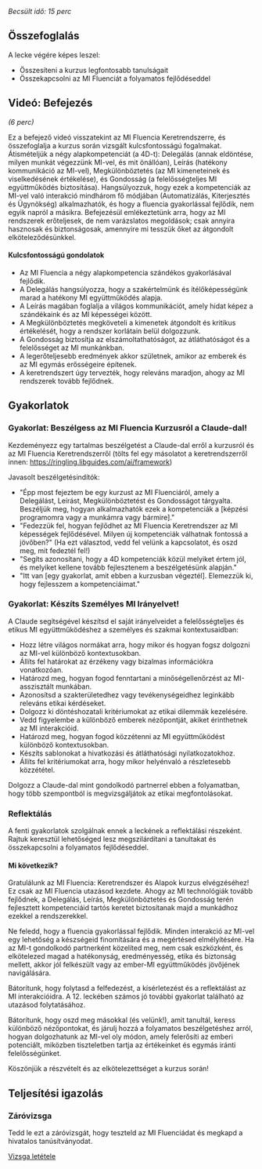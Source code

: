 *Becsült idő: 15 perc*

## Összefoglalás

A lecke végére képes leszel:

*   Összesíteni a kurzus legfontosabb tanulságait
*   Összekapcsolni az MI Fluenciát a folyamatos fejlődéseddel

## Videó: Befejezés

*(6 perc)*

Ez a befejező videó visszatekint az MI Fluencia Keretrendszerre, és összefoglalja a kurzus során vizsgált kulcsfontosságú fogalmakat. Átismételjük a négy alapkompetenciát (a 4D-t): Delegálás (annak eldöntése, milyen munkát végezzünk MI-vel, és mit önállóan), Leírás (hatékony kommunikáció az MI-vel), Megkülönböztetés (az MI kimeneteinek és viselkedésének értékelése), és Gondosság (a felelősségteljes MI együttműködés biztosítása). Hangsúlyozzuk, hogy ezek a kompetenciák az MI-vel való interakció mindhárom fő módjában (Automatizálás, Kiterjesztés és Ügynökség) alkalmazhatók, és hogy a fluencia gyakorlással fejlődik, nem egyik napról a másikra. Befejezésül emlékeztetünk arra, hogy az MI rendszerek erőteljesek, de nem varázslatos megoldások; csak annyira hasznosak és biztonságosak, amennyire mi tesszük őket az átgondolt elköteleződésünkkel.

#### Kulcsfontosságú gondolatok

*   Az MI Fluencia a négy alapkompetencia szándékos gyakorlásával fejlődik.
*   A Delegálás hangsúlyozza, hogy a szakértelmünk és ítélőképességünk marad a hatékony MI együttműködés alapja.
*   A Leírás magában foglalja a világos kommunikációt, amely hidat képez a szándékaink és az MI képességei között.
*   A Megkülönböztetés megköveteli a kimenetek átgondolt és kritikus értékelését, hogy a rendszer korlátain belül dolgozzunk.
*   A Gondosság biztosítja az elszámoltathatóságot, az átláthatóságot és a felelősséget az MI munkánkban.
*   A legerőteljesebb eredmények akkor születnek, amikor az emberek és az MI egymás erősségeire építenek.
*   A keretrendszert úgy tervezték, hogy releváns maradjon, ahogy az MI rendszerek tovább fejlődnek.

## Gyakorlatok

### Gyakorlat: Beszélgess az MI Fluencia Kurzusról a Claude-dal!

Kezdeményezz egy tartalmas beszélgetést a Claude-dal erről a kurzusról és az MI Fluencia Keretrendszerről (tölts fel egy másolatot a keretrendszerről innen: <https://ringling.libguides.com/ai/framework>)

Javasolt beszélgetésindítók:

*   "Épp most fejeztem be egy kurzust az MI Fluenciáról, amely a Delegálást, Leírást, Megkülönböztetést és Gondosságot tárgyalta. Beszéljük meg, hogyan alkalmazhatók ezek a kompetenciák a [képzési programomra vagy a munkámra vagy bármire]."
*   "Fedezzük fel, hogyan fejlődhet az MI Fluencia Keretrendszer az MI képességek fejlődésével. Milyen új kompetenciák válhatnak fontossá a jövőben?" (Ha ezt választod, vedd fel velünk a kapcsolatot, és oszd meg, mit fedeztél fel!)
*   "Segíts azonosítani, hogy a 4D kompetenciák közül melyiket értem jól, és melyiket kellene tovább fejlesztenem a beszélgetésünk alapján."
*   "Itt van [egy gyakorlat, amit ebben a kurzusban végeztél]. Elemezzük ki, hogy fejlesszem a kompetenciáimat."

### Gyakorlat: Készíts Személyes MI Irányelvet!

A Claude segítségével készítsd el saját irányelveidet a felelősségteljes és etikus MI együttműködéshez a személyes és szakmai kontextusaidban:

*   Hozz létre világos normákat arra, hogy mikor és hogyan fogsz dolgozni az MI-vel különböző kontextusokban.
*   Állíts fel határokat az érzékeny vagy bizalmas információkra vonatkozóan.
*   Határozd meg, hogyan fogod fenntartani a minőségellenőrzést az MI-asszisztált munkában.
*   Azonosítsd a szakterületedhez vagy tevékenységeidhez leginkább releváns etikai kérdéseket.
*   Dolgozz ki döntéshozatali kritériumokat az etikai dilemmák kezelésére.
*   Vedd figyelembe a különböző emberek nézőpontját, akiket érinthetnek az MI interakcióid.
*   Határozd meg, hogyan fogod közzétenni az MI együttműködést különböző kontextusokban.
*   Készíts sablonokat a hivatkozási és átláthatósági nyilatkozatokhoz.
*   Állíts fel kritériumokat arra, hogy mikor helyénvaló a részletesebb közzététel.

Dolgozz a Claude-dal mint gondolkodó partnerrel ebben a folyamatban, hogy több szempontból is megvizsgáljátok az etikai megfontolásokat.

### Reflektálás

A fenti gyakorlatok szolgálnak ennek a leckének a reflektálási részeként. Rajtuk keresztül lehetőséged lesz megszilárdítani a tanultakat és összekapcsolni a folyamatos fejlődéseddel.

#### Mi következik?

Gratulálunk az MI Fluencia: Keretrendszer és Alapok kurzus elvégzéséhez! Ez csak az MI Fluencia utazásod kezdete. Ahogy az MI technológiák tovább fejlődnek, a Delegálás, Leírás, Megkülönböztetés és Gondosság terén fejlesztett kompetenciáid tartós keretet biztosítanak majd a munkádhoz ezekkel a rendszerekkel.

Ne feledd, hogy a fluencia gyakorlással fejlődik. Minden interakció az MI-vel egy lehetőség a készségeid finomítására és a megértésed elmélyítésére. Ha az MI-t gondolkodó partnerként közelíted meg, nem csak eszközként, és elkötelezed magad a hatékonyság, eredményesség, etika és biztonság mellett, akkor jól felkészült vagy az ember-MI együttműködés jövőjének navigálására.

Bátorítunk, hogy folytasd a felfedezést, a kísérletezést és a reflektálást az MI interakcióidra. A 12. leckében számos jó további gyakorlat található az utazásod folytatásához.

Bátorítunk, hogy oszd meg másokkal (és velünk!), amit tanultál, keress különböző nézőpontokat, és járulj hozzá a folyamatos beszélgetéshez arról, hogyan dolgozhatunk az MI-vel oly módon, amely felerősíti az emberi potenciált, miközben tiszteletben tartja az értékeinket és egymás iránti felelősségünket.

Köszönjük a részvételt és az elkötelezettséget a kurzus során!

## Teljesítési igazolás

### Záróvizsga

Tedd le ezt a záróvizsgát, hogy teszteld az MI Fluenciádat és megkapd a hivatalos tanúsítványodat.

[Vizsga letétele](https://forms.gle/5w2oKW2nzsK5Macf9)

